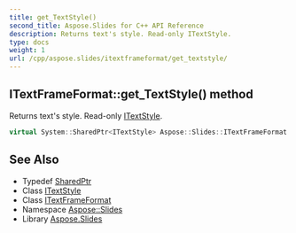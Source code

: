 ```yaml
---
title: get_TextStyle()
second_title: Aspose.Slides for C++ API Reference
description: Returns text's style. Read-only ITextStyle.
type: docs
weight: 1
url: /cpp/aspose.slides/itextframeformat/get_textstyle/
---
```

## ITextFrameFormat::get_TextStyle() method


Returns text's style. Read-only [ITextStyle](../../itextstyle/).

```cpp
virtual System::SharedPtr<ITextStyle> Aspose::Slides::ITextFrameFormat::get_TextStyle()=0
```

## See Also

* Typedef [SharedPtr](../../system/sharedptr/)
* Class [ITextStyle](../itextstyle/)
* Class [ITextFrameFormat](./)
* Namespace [Aspose::Slides](../)
* Library [Aspose.Slides](../../)